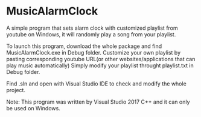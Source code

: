 # MusicAlarmClock
A simple program that sets alarm clock with customized playlist from youtube on Windows,
it will randomly play a song from your playlist.

To launch this program, download the whole package and find MusicAlarmClock.exe in Debug folder.
Customize your own playlist by pasting corresponding youtube URL(or other websites/applications that can play music automatically)
Simply modify your playlist throught playlist.txt in Debug folder.

Find .sln and open with Visual Studio IDE to check and modify the whole project.

Note: This program was written by Visual Studio 2017 C++ and it can only be used on Windows.

